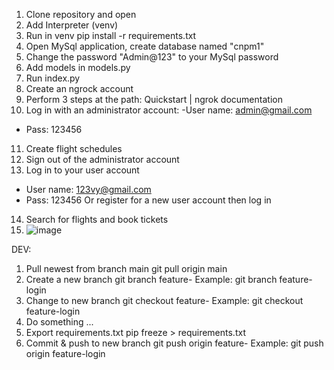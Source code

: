 1.	Clone repository and open
2.	Add Interpreter (venv)
3.	Run in venv pip install -r requirements.txt
4.	Open MySql application, create database named "cnpm1"
5.	Change the password "Admin@123" to your MySql password
6.	Add models in models.py
7.	Run index.py
8.	Create an ngrock account
9.	Perform 3 steps at the path: Quickstart | ngrok documentation
10.	Log in with an administrator account: 
-User name: admin@gmail.com
- Pass: 123456
11.	 Create flight schedules
12.	Sign out of the administrator account
13.	Log in to your user account
-	User name: 123vy@gmail.com
-	Pass: 123456
Or register for a new user account then log in
14.	Search for flights and book tickets
15. ![image](https://user-images.githubusercontent.com/82250843/205350973-a6013ae6-10f3-46b9-8f22-58ba40cda29d.png)

DEV:
1.	Pull newest from branch main git pull origin main
2.	Create a new branch git branch feature-<new-branch>
Example: git branch feature-login
3.	Change to new branch git checkout feature-<new-branch>
Example: git checkout feature-login
4.	Do something ...
5.	Export requirements.txt pip freeze > requirements.txt
6.	Commit & push to new branch git push origin feature-<new-branch>
Example: git push origin feature-login

